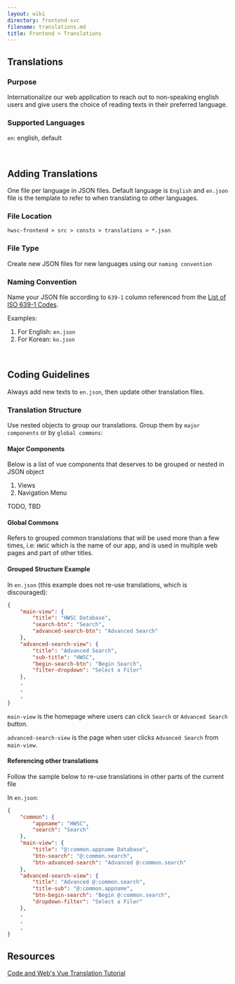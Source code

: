 ```yaml
---
layout: wiki
directory: frontend-svc
filename: translations.md
title: Frontend > Translations
---
```

## Translations
### Purpose
Internationalize our web application to reach out to non-speaking english users and
give users the choice of reading texts in their preferred language.

### Supported Languages
`en`: english, default

<br>

## Adding Translations
One file per language in JSON files. Default language is `English` and `en.json`
file is the template to refer to when translating to other languages.

### File Location
`hwsc-frontend > src > consts > translations > *.json`

### File Type
Create new JSON files for new languages using our `naming convention`

### Naming Convention
Name your JSON file according to `639-1` column referenced from the 
[List of ISO 639-1 Codes](https://en.wikipedia.org/wiki/List_of_ISO_639-1_codes).

Examples:
1. For English: `en.json`
1. For Korean: `ko.json`

<br>

## Coding Guidelines
Always add new texts to `en.json`, then update other translation files.

### Translation Structure
Use nested objects to group our translations. 
Group them by `major components` or by `global commons`:

#### Major Components
Below is a list of vue components that deserves to be grouped or nested in JSON object
1. Views
1. Navigation Menu

TODO, TBD

#### Global Commons
Refers to grouped common translations that will be used more than a few times, i.e: `HWSC`
which is the name of our app, and is used in multiple web pages and part of other titles.

#### Grouped Structure Example
In `en.json` (this example does not re-use translations, which is discouraged):

```json
{
    "main-view": {
        "title": "HWSC Database",
        "search-btn": "Search",
        "advanced-search-btn": "Advanced Search"
    },
    "advanced-search-view": {
        "title": "Advanced Search",
        "sub-title": "HWSC",
        "begin-search-btn": "Begin Search",
        "filter-dropdown": "Select a Filer"
    },
    .
    .
    .
}
```

`main-view` is the homepage where users can click `Search` or `Advanced Search` button.

`advanced-search-view` is the page when user clicks `Advanced Search` from `main-view`.

#### Referencing other translations
Follow the sample below to re-use translations in other parts of the current file

In `en.json`:

```json
{
    "common": {
        "appname": "HWSC",
        "search": "Search"
    },
    "main-view": {
        "title": "@:common.appname Database",
        "btn-search": "@:common.search",
        "btn-advanced-search": "Advanced @:common.search"
    },
    "advanced-search-view": {
        "title": "Advanced @:common.search",
        "title-sub": "@:common.appname",
        "btn-begin-search": "Begin @:common.search",
        "dropdown-filter": "Select a Filer"
    },
    .
    .
    .    
}
```

## Resources
[Code and Web's Vue Translation Tutorial](https://www.codeandweb.com/babeledit/tutorials/how-to-translate-your-vue-app-with-vue-i18n)

